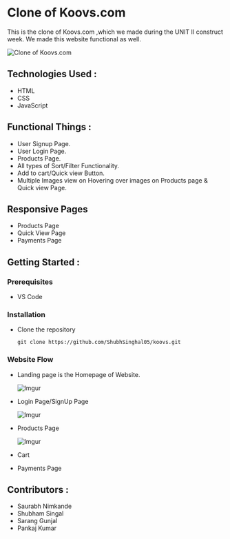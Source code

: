 # Clone of Koovs.com


This is the clone of Koovs.com ,which we made during the UNIT II construct week. We made this website functional as well.


![Clone of Koovs.com](https://miro.medium.com/max/875/1*9_Dsv9Wl1PStg6CtJnJFZg.jpeg)

## Technologies Used :
* HTML
* CSS
* JavaScript


## Functional Things :
* User Signup Page.
* User Login Page.
* Products Page.
* All types of Sort/Filter Functionality.
* Add to cart/Quick view Button.
* Multiple Images view on Hovering over images on Products page & Quick view Page.


## Responsive Pages
* Products Page
* Quick View Page
* Payments Page


## Getting Started :


### Prerequisites 
* VS Code


### Installation 
* Clone the repository
    ``` 
    git clone https://github.com/ShubhSinghal05/koovs.git
    ```
### Website Flow
* Landing page is the Homepage of Website.

    ![Imgur](https://i.imgur.com/JfkQRcf.gif)

* Login Page/SignUp Page

    ![Imgur](https://i.imgur.com/bPA0nx6.gif)
* Products Page

    ![Imgur](https://i.imgur.com/Bx7ocai.gif)

* Cart
* Payments Page

## Contributors :
* Saurabh Nimkande
* Shubham Singal
* Sarang Gunjal
* Pankaj Kumar


